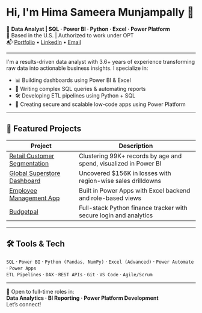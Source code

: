 # Hi, I'm Hima Sameera Munjampally 👋

🎯 **Data Analyst | SQL · Power BI · Python · Excel · Power Platform**  
📍 Based in the U.S. | Authorized to work under OPT  
📬 [Portfolio](https://himasameera.netlify.app) • [LinkedIn](https://www.linkedin.com/in/hima-sameera-munjampally-16893b171) • [Email](mailto:sameeramunjampally0235@gmail.com)

---

I'm a results-driven data analyst with 3.6+ years of experience transforming raw data into actionable business insights. I specialize in:

- 📊 Building dashboards using Power BI & Excel
- 🧮 Writing complex SQL queries & automating reports
- 🛠 Developing ETL pipelines using Python + SQL
- 🔁 Creating secure and scalable low-code apps using Power Platform

---

## 📌 Featured Projects

| Project | Description |
|--------|-------------|
| [Retail Customer Segmentation](https://github.com/hmunjampally/Customer-Segmentation) | Clustering 99K+ records by age and spend, visualized in Power BI |
| [Global Superstore Dashboard](https://github.com/hmunjampally/PowerBI-Dashboard) | Uncovered $156K in losses with region-wise sales drilldowns |
| [Employee Management App](https://github.com/hmunjampally/Employee-Management-App) | Built in Power Apps with Excel backend and role-based views |
| [Budgetpal](https://github.com/hmunjampally/Budgetpal) | Full-stack Python finance tracker with secure login and analytics |

---

## 🛠 Tools & Tech

`SQL` · `Power BI` · `Python (Pandas, NumPy)` · `Excel (Advanced)` · `Power Automate` · `Power Apps`  
`ETL Pipelines` · `DAX` · `REST APIs` · `Git` · `VS Code` · `Agile/Scrum`

---

🔎 Open to full-time roles in:  
**Data Analytics · BI Reporting · Power Platform Development**  
Let’s connect!

